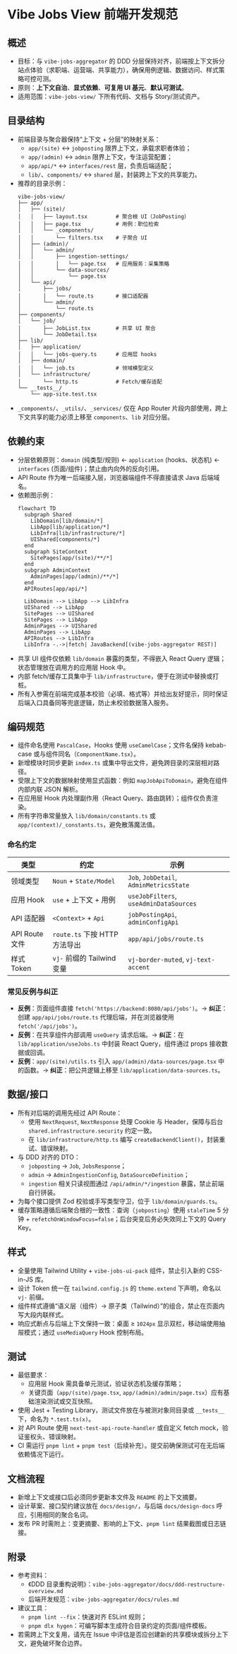 # Vibe Jobs View 前端开发规范

## 概述
- 目标：与 `vibe-jobs-aggregator` 的 DDD 分层保持对齐，前端按上下文拆分站点体验（求职端、运营端、共享能力），确保用例逻辑、数据访问、样式策略可控可测。
- 原则：**上下文自治**、**显式依赖**、**可复用 UI 基元**、**默认可测试**。
- 适用范围：`vibe-jobs-view/` 下所有代码、文档与 Story/测试资产。

## 目录结构
- 前端目录与聚合器保持“上下文 + 分层”的映射关系：
  - `app/(site)` ↔️ `jobposting` 限界上下文，承载求职者体验；
  - `app/(admin)` ↔️ `admin` 限界上下文，专注运营配置；
  - `app/api/*` ↔️ `interfaces/rest` 层，负责后端适配；
  - `lib/`、`components/` ↔️ `shared` 层，封装跨上下文的共享能力。
- 推荐的目录示例：
  ```
  vibe-jobs-view/
  ├── app/
  │   ├── (site)/
  │   │   ├── layout.tsx         # 聚合根 UI（JobPosting）
  │   │   ├── page.tsx           # 用例：职位检索
  │   │   └── _components/
  │   │       └── filters.tsx    # 子聚合 UI
  │   ├── (admin)/
  │   │   └── admin/
  │   │       ├── ingestion-settings/
  │   │       │   └── page.tsx   # 应用服务：采集策略
  │   │       └── data-sources/
  │   │           └── page.tsx
  │   └── api/
  │       ├── jobs/
  │       │   └── route.ts       # 接口适配器
  │       └── admin/
  │           └── route.ts
  ├── components/
  │   └── job/
  │       ├── JobList.tsx        # 共享 UI 聚合
  │       └── JobDetail.tsx
  ├── lib/
  │   ├── application/
  │   │   └── jobs-query.ts      # 应用层 hooks
  │   ├── domain/
  │   │   └── job.ts             # 领域模型定义
  │   └── infrastructure/
  │       └── http.ts            # Fetch/缓存适配
  └── __tests__/
      └── app-site.test.tsx
  ```
- `_components/`、`_utils/`、`_services/` 仅在 App Router 片段内部使用，跨上下文共享的能力必须上移至 `components`、`lib` 对应分层。

## 依赖约束
- 分层依赖原则：`domain` (纯类型/规则) ← `application` (hooks、状态机) ← `interfaces` (页面/组件)；禁止由内向外的反向引用。
- API Route 作为唯一后端接入层，浏览器端组件不得直接请求 Java 后端域名。
- 依赖图示例：
  ```mermaid
  flowchart TD
    subgraph Shared
      LibDomain[lib/domain/*]
      LibApp[lib/application/*]
      LibInfra[lib/infrastructure/*]
      UIShared[components/*]
    end
    subgraph SiteContext
      SitePages[app/(site)/**/*]
    end
    subgraph AdminContext
      AdminPages[app/(admin)/**/*]
    end
    APIRoutes[app/api/*]

    LibDomain --> LibApp --> LibInfra
    UIShared --> LibApp
    SitePages --> UIShared
    SitePages --> LibApp
    AdminPages --> UIShared
    AdminPages --> LibApp
    APIRoutes --> LibInfra
    LibInfra -.->|fetch| JavaBackend[(vibe-jobs-aggregator REST)]
  ```
- 共享 UI 组件仅依赖 `lib/domain` 暴露的类型，不得嵌入 React Query 逻辑；状态管理放在调用方的应用层 Hook 中。
- 内部 fetch/缓存工具集中于 `lib/infrastructure`，便于在测试中替换或打桩。
- 所有入参需在前端完成基本校验（必填、格式等）并给出友好提示，同时保证后端入口具备同等兜底逻辑，防止未校验数据落入服务。

## 编码规范
- 组件命名使用 `PascalCase`，Hooks 使用 `useCamelCase`；文件名保持 kebab-case 或与组件同名（`ComponentName.tsx`）。
- 新增模块时同步更新 `index.ts` 或集中导出文件，避免跨目录的深层相对路径。
- 受限上下文的数据映射使用显式函数：例如 `mapJobApiToDomain`，避免在组件内部内联 JSON 解析。
- 在应用层 Hook 内处理副作用（React Query、路由跳转）；组件仅负责渲染。
- 所有字符串常量放入 `lib/domain/constants.ts` 或 `app/(context)/_constants.ts`，避免散落魔法值。

### 命名约定
| 类型 | 约定 | 示例 |
| --- | --- | --- |
| 领域类型 | `Noun` + `State/Model` | `Job`, `JobDetail`, `AdminMetricsState` |
| 应用 Hook | `use` + 上下文 + 用例 | `useJobFilters`, `useAdminDataSources` |
| API 适配器 | `<Context>` + `Api` | `jobPostingApi`, `adminConfigApi` |
| API Route 文件 | `route.ts` 下按 HTTP 方法导出 | `app/api/jobs/route.ts` |
| 样式 Token | `vj-` 前缀的 Tailwind 变量 | `vj-border-muted`, `vj-text-accent` |

### 常见反例与纠正
- **反例**：页面组件直接 `fetch('https://backend:8080/api/jobs')`。→ **纠正**：创建 `app/api/jobs/route.ts` 代理后端，并在浏览器使用 `fetch('/api/jobs')`。
- **反例**：在共享组件内部调用 `useQuery` 请求后端。→ **纠正**：在 `lib/application/useJobs.ts` 中封装 React Query，组件通过 props 接收数据或回调。
- **反例**：`app/(site)/utils.ts` 引入 `app/(admin)/data-sources/page.tsx` 中的函数。→ **纠正**：把公共逻辑上移至 `lib/application/data-sources.ts`。

## 数据/接口
- 所有对后端的调用先经过 API Route：
  - 使用 `NextRequest`, `NextResponse` 处理 Cookie 与 Header，保障与后台 `shared.infrastructure.security` 约定一致。
  - 在 `lib/infrastructure/http.ts` 编写 `createBackendClient()`，封装重试、错误映射。
- 与 DDD 对齐的 DTO：
  - `jobposting` → `Job`, `JobsResponse`；
  - `admin` → `AdminIngestionConfig`, `DataSourceDefinition`；
  - `ingestion` 相关只读视图通过 `/api/admin/*/ingestion` 暴露，禁止前端自行拼装。
- 为每个接口提供 Zod 校验或手写类型守卫，位于 `lib/domain/guards.ts`。
- 缓存策略遵循后端聚合根的一致性：查询（`jobposting`）使用 `staleTime` 5 分钟 + `refetchOnWindowFocus=false`；后台突变后务必失效同上下文的 Query Key。

## 样式
- 全量使用 Tailwind Utility + `vibe-jobs-ui-pack` 组件，禁止引入新的 CSS-in-JS 库。
- 设计 Token 统一在 `tailwind.config.js` 的 `theme.extend` 下声明，命名以 `vj-` 前缀。
- 组件样式遵循“语义层（组件）→ 原子类（Tailwind）”的组合，禁止在页面内写大段内联样式。
- 响应式断点与后端上下文保持一致：桌面 ≥ `1024px` 显示双栏，移动端使用抽屉模式；通过 `useMediaQuery` Hook 控制布局。

## 测试
- 最低要求：
  - 应用层 Hook 需具备单元测试，验证状态机及缓存策略；
  - 关键页面（`app/(site)/page.tsx`, `app/(admin)/admin/page.tsx`）应有基础渲染测试或交互快照。
- 使用 Jest + Testing Library，测试文件放在与被测对象同目录或 `__tests__` 下，命名为 `*.test.ts(x)`。
- 对 API Route 使用 `next-test-api-route-handler` 或自定义 fetch mock，验证鉴权头、错误映射。
- CI 需运行 `pnpm lint` + `pnpm test`（后续补充）。提交前确保测试可在无后端依赖情况下运行。

## 文档流程
- 新增上下文或接口后必须同步更新本文件及 `README` 的上下文摘要。
- 设计草案、接口契约建议放在 `docs/design/`，与后端 `docs/design-docs` 呼应，引用相同的聚合名词。
- 发布 PR 时需附上：变更摘要、影响的上下文、`pnpm lint` 结果截图或日志链接。

## 附录
- 参考资料：
  - 《DDD 目录重构说明》：`vibe-jobs-aggregator/docs/ddd-restructure-overview.md`
  - 后端开发规范：`vibe-jobs-aggregator/docs/rules.md`
- 建议工具：
  - `pnpm lint --fix`：快速对齐 ESLint 规则；
  - `pnpm dlx hygen`：可编写脚本生成符合目录约定的页面/组件模板。
- 若需跨上下文复用，请先在 Issue 中评估是否应创建新的共享模块或拆分上下文，避免破坏聚合边界。
